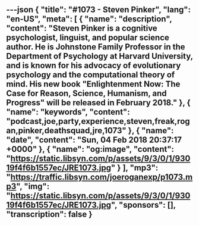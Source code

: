 ---json
{
  "title": "#1073 - Steven Pinker",
  "lang": "en-US",
  "meta": [
    {
      "name": "description",
      "content": "Steven Pinker is a cognitive psychologist, linguist, and popular science author. He is Johnstone Family Professor in the Department of Psychology at Harvard University, and is known for his advocacy of evolutionary psychology and the computational theory of mind. His new book \"Enlightenment Now: The Case for Reason, Science, Humanism, and Progress\" will be released in February 2018."
    },
    {
      "name": "keywords",
      "content": "podcast,joe,party,experience,steven,freak,rogan,pinker,deathsquad,jre,1073"
    },
    {
      "name": "date",
      "content": "Sun, 04 Feb 2018 20:37:17 +0000"
    },
    {
      "name": "og:image",
      "content": "https://static.libsyn.com/p/assets/9/3/0/1/93019f4f6b1557ec/JRE1073.jpg"
    }
  ],
  "mp3": "https://traffic.libsyn.com/joeroganexp/p1073.mp3",
  "img": "https://static.libsyn.com/p/assets/9/3/0/1/93019f4f6b1557ec/JRE1073.jpg",
  "sponsors": [],
  "transcription": false
}
---
<episode-header />

<timemark seconds="0" />

<transcribe-call-to-action />

<episode-footer />